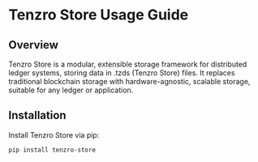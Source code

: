 # Tenzro Store Usage Guide

## Overview
Tenzro Store is a modular, extensible storage framework for distributed ledger systems, storing data in .tzds (Tenzro Store) files. It replaces traditional blockchain storage with hardware-agnostic, scalable storage, suitable for any ledger or application.

## Installation
Install Tenzro Store via pip:

```bash
pip install tenzro-store